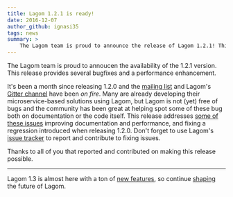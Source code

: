 ```yaml
---
title: Lagom 1.2.1 is ready!
date: 2016-12-07
author_github: ignasi35
tags: news
summary: >
    The Lagom team is proud to announce the release of Lagom 1.2.1! This is a minor release providing some bugfixes and also a performance enhancement.
---
```


The Lagom team is proud to annoucen the availability of the 1.2.1 version. This release provides several bugfixes and a performance enhancement.

It's been a month since releasing 1.2.0 and the [mailing list](https://github.com/lagom/lagom/issues) and Lagom's [Gitter channel](https://gitter.im/lagom/lagom) have been _on fire_. Many are already developing their microservice-based solutions using Lagom, but Lagom is not (yet) free of bugs and the community has been great at helping spot some of these bug both on documentation or the code itself. This release addresses [some of these issues](https://github.com/lagom/lagom/milestone/5?closed=1) improving documentation and performance, and fixing a regression introduced when releasing 1.2.0. Don't forget to use Lagom's [issue tracker](https://github.com/lagom/lagom/issues) to report and contribute to fixing issues.

Thanks to all of you that reported and contributed on making this release possible.

---

Lagom 1.3 is almost here with a ton of [new features](https://github.com/lagom/lagom/milestone/4), so continue [shaping](/get-involved.html) the future of Lagom.
